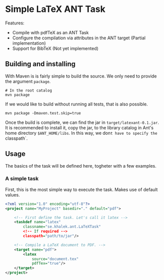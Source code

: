 Simple LaTeX ANT Task
==============

Features:

 * Compile with pdfTeX as an ANT Task 
 * Configure the compilation via attributes in the ANT target (Partial implementation)
 * Support for BibTeX (Not yet implemented)

## Building and installing

With Maven is is fairly simple to build the source. We only need to provide the argument ```package```.

```
# In the root catalog
mvn package
````
If we would like to build without running all tests, that is also possible.

```
mvn package -Dmaven.test.skip=true
``` 
Once the build is complete, we can find the jar in `target/latexant-0.1.jar`. It is recommended to install it, copy the jar, to the library catalog in Ant's home directory `$ANT_HOME/libs`. In this way, we don`t have to specify the `classpath`. 

## Usage

The basics of the task will be defined here, togheter with a few examples.

### A simple task

First, this is the most simple way to execute the task. Makes use of default values.

```xml
<?xml version="1.0" encoding="utf-8"?>
<project name="MyProject" basedir="." default="pdf">

	<!-- First define the task. Let's call it latex -->
	<taskdef name="latex"
		classname="se.khalek.ant.LaTeXTask"
		<!-- If required -->
		classpath="path/to/jar"/>

	<!-- Compile a LaTeX document to PDF. -->
	<target name="pdf">
		<latex
			source="document.tex"
			pdfTex="true"/>
	</target>
</project>
```
